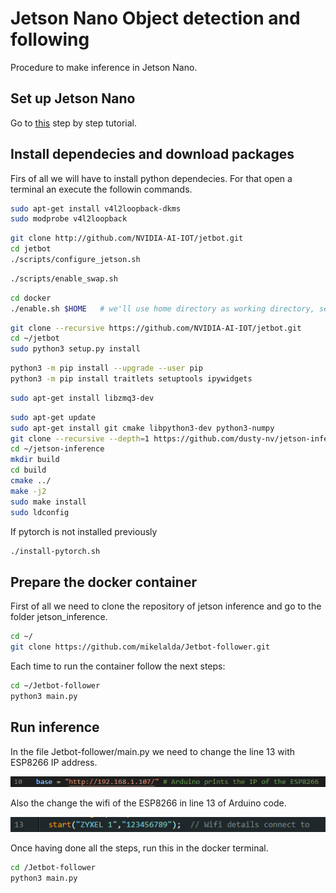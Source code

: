 # Jetson Nano Object detection and following

Procedure to make inference in Jetson Nano.

## Set up Jetson Nano

Go to [this](https://jetbot.org/master/) step by step tutorial.

## Install dependecies and download packages

Firs of all we will have to install python dependecies. For that open a terminal an execute the followin commands.

```bash
sudo apt-get install v4l2loopback-dkms
sudo modprobe v4l2loopback
```

```bash
git clone http://github.com/NVIDIA-AI-IOT/jetbot.git
cd jetbot
./scripts/configure_jetson.sh

```

```bash
./scripts/enable_swap.sh
```

```bash
cd docker
./enable.sh $HOME   # we'll use home directory as working directory, set this as you please.
```

```bash
git clone --recursive https://github.com/NVIDIA-AI-IOT/jetbot.git
cd ~/jetbot
sudo python3 setup.py install
```

```bash
python3 -m pip install --upgrade --user pip
python3 -m pip install traitlets setuptools ipywidgets
```

```bash
sudo apt-get install libzmq3-dev
```

```bash
sudo apt-get update
sudo apt-get install git cmake libpython3-dev python3-numpy
git clone --recursive --depth=1 https://github.com/dusty-nv/jetson-inference
cd ~/jetson-inference
mkdir build
cd build
cmake ../
make -j2
sudo make install
sudo ldconfig
```

If pytorch is not installed previously

```bash
./install-pytorch.sh
```


## Prepare the docker container

First of all we need to clone the repository of jetson inference and go to the folder jetson_inference.

```bash
cd ~/
git clone https://github.com/mikelalda/Jetbot-follower.git

```

Each time to run the container follow the next steps:

```bash
cd ~/Jetbot-follower
python3 main.py
```

## Run inference

In the file Jetbot-follower/main.py we need to change the line 13 with ESP8266 IP address.

![](assets/2023-05-03_101412.png)

Also the change the wifi of the ESP8266 in line 13 of Arduino code.

![](assets/2023-05-03_101304.png)

Once having done all the steps, run this in the docker terminal.

```bash
cd /Jetbot-follower
python3 main.py
```
